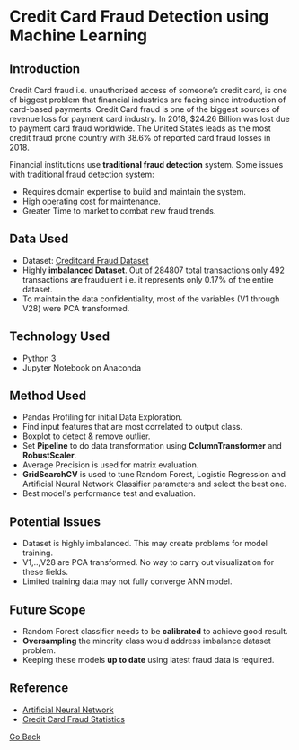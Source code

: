 # Credit Card Fraud Detection using Machine Learning
## Introduction
Credit Card fraud i.e. unauthorized access of someone’s credit card, is one of biggest problem that financial industries are facing since introduction of card-based payments. Credit Card fraud is one of the biggest sources of revenue loss for payment card industry. In 2018, $24.26 Billion was lost due to payment card fraud worldwide. The United States leads as the most credit fraud prone country with 38.6% of reported card fraud losses in 2018.

Financial institutions use **traditional fraud detection** system.
Some issues with traditional fraud detection system:
*	Requires domain expertise to build and maintain the system.
*	High operating cost for maintenance.
*	Greater Time to market to combat new fraud trends.
## Data Used
* Dataset: [Creditcard Fraud Dataset](https://www.kaggle.com/isaikumar/creditcardfraud)
* Highly **imbalanced Dataset**. Out of 284807 total transactions only 492 transactions are fraudulent i.e. it represents only 0.17% of the entire dataset.
* To maintain the data confidentiality, most of the variables (V1 through V28) were PCA transformed.
## Technology Used
* Python 3
* Jupyter Notebook on Anaconda
## Method Used
* Pandas Profiling for initial Data Exploration.
* Find input features that are most correlated to output class.
* Boxplot to detect & remove outlier.
* Set **Pipeline** to do data transformation using **ColumnTransformer** and **RobustScaler**.
* Average Precision is used for matrix evaluation.
* **GridSearchCV** is used to tune Random Forest, Logistic Regression and Artificial Neural Network Classifier parameters and select the best one.
* Best model's performance test and evaluation.
## Potential Issues
* Dataset is highly imbalanced. This may create problems for model training.
* V1,..,V28 are PCA transformed. No way to carry out visualization for these fields.
* Limited training data may not fully converge ANN model.
## Future Scope
* Random Forest classifier needs to be **calibrated** to achieve good result.
* **Oversampling** the minority class would address imbalance dataset problem.
* Keeping these models **up to date** using latest fraud data is required.
## Reference
* [Artificial Neural Network](https://scikit-learn.org/stable/modules/generated/sklearn.neural_network.MLPClassifier.html)
* [Credit Card Fraud Statistics](https://shiftprocessing.com/credit-card-fraud-statistics/)

[Go Back](https://saurabhbiswas1985.github.io/Data-Science/)

